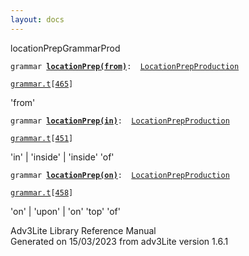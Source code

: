```yaml
---
layout: docs
---
```

<span class="title">locationPrep</span><span class="type">GrammarProd</span>

`grammar `**[`locationPrep(from)`](../object/locationPrep(from).html)**` :   `[`LocationPrepProduction`](../object/LocationPrepProduction.html)

[`grammar.t`](../file/grammar.t.html)`[`[`465`](../source/grammar.t.html#465)`]`



'from'  



`grammar `**[`locationPrep(in)`](../object/locationPrep(in).html)**` :   `[`LocationPrepProduction`](../object/LocationPrepProduction.html)

[`grammar.t`](../file/grammar.t.html)`[`[`451`](../source/grammar.t.html#451)`]`



'in' \| 'inside' \| 'inside' 'of'  



`grammar `**[`locationPrep(on)`](../object/locationPrep(on).html)**` :   `[`LocationPrepProduction`](../object/LocationPrepProduction.html)

[`grammar.t`](../file/grammar.t.html)`[`[`458`](../source/grammar.t.html#458)`]`



'on' \| 'upon' \| 'on' 'top' 'of'  





Adv3Lite Library Reference Manual  
Generated on 15/03/2023 from adv3Lite version 1.6.1


